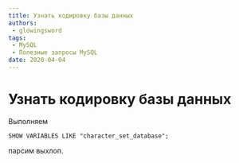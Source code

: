 ```yaml
---
title: Узнать кодировку базы данных
authors: 
 - glowingsword
tags:
 - MySQL
 - Полезные запросы MySQL
date: 2020-04-04
---
```

# Узнать кодировку базы данных
Выполняем

``` mysql
SHOW VARIABLES LIKE "character_set_database";
```

парсим выхлоп.